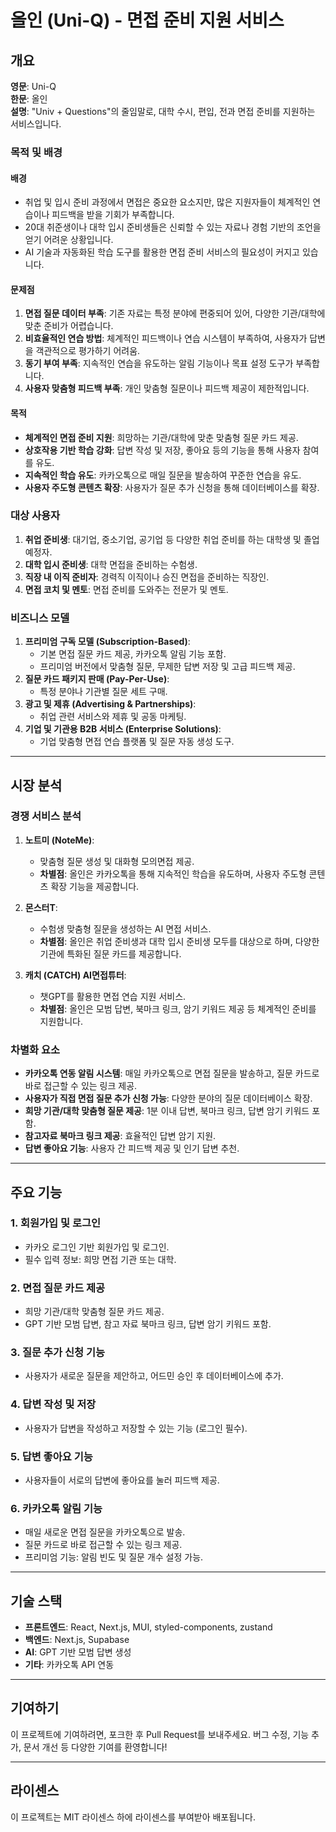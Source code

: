# 올인 (Uni-Q) - 면접 준비 지원 서비스

## 개요

**영문**: Uni-Q  
**한문**: 올인  
**설명**: "Univ + Questions"의 줄임말로, 대학 수시, 편입, 전과 면접 준비를 지원하는 서비스입니다.

### 목적 및 배경

#### 배경
- 취업 및 입시 준비 과정에서 면접은 중요한 요소지만, 많은 지원자들이 체계적인 연습이나 피드백을 받을 기회가 부족합니다.
- 20대 취준생이나 대학 입시 준비생들은 신뢰할 수 있는 자료나 경험 기반의 조언을 얻기 어려운 상황입니다.
- AI 기술과 자동화된 학습 도구를 활용한 면접 준비 서비스의 필요성이 커지고 있습니다.

#### 문제점
1. **면접 질문 데이터 부족**: 기존 자료는 특정 분야에 편중되어 있어, 다양한 기관/대학에 맞춘 준비가 어렵습니다.
2. **비효율적인 연습 방법**: 체계적인 피드백이나 연습 시스템이 부족하여, 사용자가 답변을 객관적으로 평가하기 어려움.
3. **동기 부여 부족**: 지속적인 연습을 유도하는 알림 기능이나 목표 설정 도구가 부족합니다.
4. **사용자 맞춤형 피드백 부족**: 개인 맞춤형 질문이나 피드백 제공이 제한적입니다.

#### 목적
- **체계적인 면접 준비 지원**: 희망하는 기관/대학에 맞춘 맞춤형 질문 카드 제공.
- **상호작용 기반 학습 강화**: 답변 작성 및 저장, 좋아요 등의 기능을 통해 사용자 참여를 유도.
- **지속적인 학습 유도**: 카카오톡으로 매일 질문을 발송하여 꾸준한 연습을 유도.
- **사용자 주도형 콘텐츠 확장**: 사용자가 질문 추가 신청을 통해 데이터베이스를 확장.

### 대상 사용자

1. **취업 준비생**: 대기업, 중소기업, 공기업 등 다양한 취업 준비를 하는 대학생 및 졸업 예정자.
2. **대학 입시 준비생**: 대학 면접을 준비하는 수험생.
3. **직장 내 이직 준비자**: 경력직 이직이나 승진 면접을 준비하는 직장인.
4. **면접 코치 및 멘토**: 면접 준비를 도와주는 전문가 및 멘토.

### 비즈니스 모델

1. **프리미엄 구독 모델 (Subscription-Based)**:
   - 기본 면접 질문 카드 제공, 카카오톡 알림 기능 포함.
   - 프리미엄 버전에서 맞춤형 질문, 무제한 답변 저장 및 고급 피드백 제공.
2. **질문 카드 패키지 판매 (Pay-Per-Use)**:
   - 특정 분야나 기관별 질문 세트 구매.
3. **광고 및 제휴 (Advertising & Partnerships)**:
   - 취업 관련 서비스와 제휴 및 공동 마케팅.
4. **기업 및 기관용 B2B 서비스 (Enterprise Solutions)**:
   - 기업 맞춤형 면접 연습 플랫폼 및 질문 자동 생성 도구.

---

## 시장 분석

### 경쟁 서비스 분석

1. **노트미 (NoteMe)**:
   - 맞춤형 질문 생성 및 대화형 모의면접 제공. 
   - **차별점**: 올인은 카카오톡을 통해 지속적인 학습을 유도하며, 사용자 주도형 콘텐츠 확장 기능을 제공합니다.
   
2. **몬스터T**:
   - 수험생 맞춤형 질문을 생성하는 AI 면접 서비스.
   - **차별점**: 올인은 취업 준비생과 대학 입시 준비생 모두를 대상으로 하며, 다양한 기관에 특화된 질문 카드를 제공합니다.
   
3. **캐치 (CATCH) AI면접튜터**:
   - 챗GPT를 활용한 면접 연습 지원 서비스.
   - **차별점**: 올인은 모범 답변, 북마크 링크, 암기 키워드 제공 등 체계적인 준비를 지원합니다.

### 차별화 요소

- **카카오톡 연동 알림 시스템**: 매일 카카오톡으로 면접 질문을 발송하고, 질문 카드로 바로 접근할 수 있는 링크 제공.
- **사용자가 직접 면접 질문 추가 신청 가능**: 다양한 분야의 질문 데이터베이스 확장.
- **희망 기관/대학 맞춤형 질문 제공**: 1분 이내 답변, 북마크 링크, 답변 암기 키워드 포함.
- **참고자료 북마크 링크 제공**: 효율적인 답변 암기 지원.
- **답변 좋아요 기능**: 사용자 간 피드백 제공 및 인기 답변 추천.

---

## 주요 기능

### 1. 회원가입 및 로그인
- 카카오 로그인 기반 회원가입 및 로그인.
- 필수 입력 정보: 희망 면접 기관 또는 대학.

### 2. 면접 질문 카드 제공
- 희망 기관/대학 맞춤형 질문 카드 제공.
- GPT 기반 모범 답변, 참고 자료 북마크 링크, 답변 암기 키워드 포함.

### 3. 질문 추가 신청 기능
- 사용자가 새로운 질문을 제안하고, 어드민 승인 후 데이터베이스에 추가.

### 4. 답변 작성 및 저장
- 사용자가 답변을 작성하고 저장할 수 있는 기능 (로그인 필수).

### 5. 답변 좋아요 기능
- 사용자들이 서로의 답변에 좋아요를 눌러 피드백 제공.

### 6. 카카오톡 알림 기능
- 매일 새로운 면접 질문을 카카오톡으로 발송.
- 질문 카드로 바로 접근할 수 있는 링크 제공.
- 프리미엄 기능: 알림 빈도 및 질문 개수 설정 가능.

---

## 기술 스택

- **프론트엔드**: React, Next.js, MUI, styled-components, zustand
- **백엔드**: Next.js, Supabase
- **AI**: GPT 기반 모범 답변 생성
- **기타**: 카카오톡 API 연동

---

## 기여하기

이 프로젝트에 기여하려면, 포크한 후 Pull Request를 보내주세요. 버그 수정, 기능 추가, 문서 개선 등 다양한 기여를 환영합니다!

---

## 라이센스

이 프로젝트는 MIT 라이센스 하에 라이센스를 부여받아 배포됩니다.

